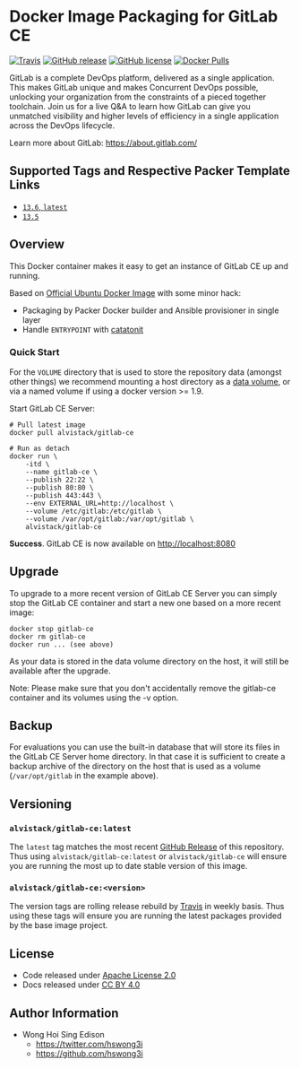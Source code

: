 # Docker Image Packaging for GitLab CE

[![Travis](https://img.shields.io/travis/com/alvistack/docker-gitlab-ce.svg)](https://travis-ci.com/alvistack/docker-gitlab-ce)
[![GitHub release](https://img.shields.io/github/release/alvistack/docker-gitlab-ce.svg)](https://github.com/alvistack/docker-gitlab-ce/releases)
[![GitHub license](https://img.shields.io/github/license/alvistack/docker-gitlab-ce.svg)](https://github.com/alvistack/docker-gitlab-ce/blob/master/LICENSE)
[![Docker Pulls](https://img.shields.io/docker/pulls/alvistack/gitlab-ce.svg)](https://hub.docker.com/r/alvistack/gitlab-ce/)

GitLab is a complete DevOps platform, delivered as a single application. This makes GitLab unique and makes Concurrent DevOps possible, unlocking your organization from the constraints of a pieced together toolchain. Join us for a live Q\&A to learn how GitLab can give you unmatched visibility and higher levels of efficiency in a single application across the DevOps lifecycle.

Learn more about GitLab: <https://about.gitlab.com/>

## Supported Tags and Respective Packer Template Links

  - [`13.6`, `latest`](https://github.com/alvistack/docker-gitlab-ce/blob/master/packer/docker-13.6/packer.json)
  - [`13.5`](https://github.com/alvistack/docker-gitlab-ce/blob/master/packer/docker-13.5/packer.json)

## Overview

This Docker container makes it easy to get an instance of GitLab CE up and running.

Based on [Official Ubuntu Docker Image](https://hub.docker.com/_/ubuntu/) with some minor hack:

  - Packaging by Packer Docker builder and Ansible provisioner in single layer
  - Handle `ENTRYPOINT` with [catatonit](https://github.com/openSUSE/catatonit)

### Quick Start

For the `VOLUME` directory that is used to store the repository data (amongst other things) we recommend mounting a host directory as a [data volume](https://docs.docker.com/engine/tutorials/dockervolumes/#/data-volumes), or via a named volume if using a docker version \>= 1.9.

Start GitLab CE Server:

    # Pull latest image
    docker pull alvistack/gitlab-ce
    
    # Run as detach
    docker run \
        -itd \
        --name gitlab-ce \
        --publish 22:22 \
        --publish 80:80 \
        --publish 443:443 \
        --env EXTERNAL_URL=http://localhost \
        --volume /etc/gitlab:/etc/gitlab \
        --volume /var/opt/gitlab:/var/opt/gitlab \
        alvistack/gitlab-ce

**Success**. GitLab CE is now available on <http://localhost:8080>

## Upgrade

To upgrade to a more recent version of GitLab CE Server you can simply stop the GitLab CE
container and start a new one based on a more recent image:

    docker stop gitlab-ce
    docker rm gitlab-ce
    docker run ... (see above)

As your data is stored in the data volume directory on the host, it will still
be available after the upgrade.

Note: Please make sure that you don't accidentally remove the gitlab-ce container and its volumes using the -v option.

## Backup

For evaluations you can use the built-in database that will store its files in the GitLab CE Server home directory. In that case it is sufficient to create a backup archive of the directory on the host that is used as a volume (`/var/opt/gitlab` in the example above).

## Versioning

### `alvistack/gitlab-ce:latest`

The `latest` tag matches the most recent [GitHub Release](https://github.com/alvistack/docker-gitlab-ce/releases) of this repository. Thus using `alvistack/gitlab-ce:latest` or `alvistack/gitlab-ce` will ensure you are running the most up to date stable version of this image.

### `alvistack/gitlab-ce:<version>`

The version tags are rolling release rebuild by [Travis](https://travis-ci.com/alvistack/docker-gitlab-ce) in weekly basis. Thus using these tags will ensure you are running the latest packages provided by the base image project.

## License

  - Code released under [Apache License 2.0](LICENSE)
  - Docs released under [CC BY 4.0](http://creativecommons.org/licenses/by/4.0/)

## Author Information

  - Wong Hoi Sing Edison
      - <https://twitter.com/hswong3i>
      - <https://github.com/hswong3i>
